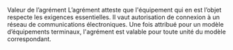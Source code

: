 Valeur de l’agrément
L’agrément atteste que l'équipement qui en est l’objet respecte les exigences essentielles.
Il vaut autorisation de connexion à un réseau de communications électroniques.
Une fois attribué pour un modèle d’équipements terminaux, l'agrément est valable pour toute unité du modèle correspondant.